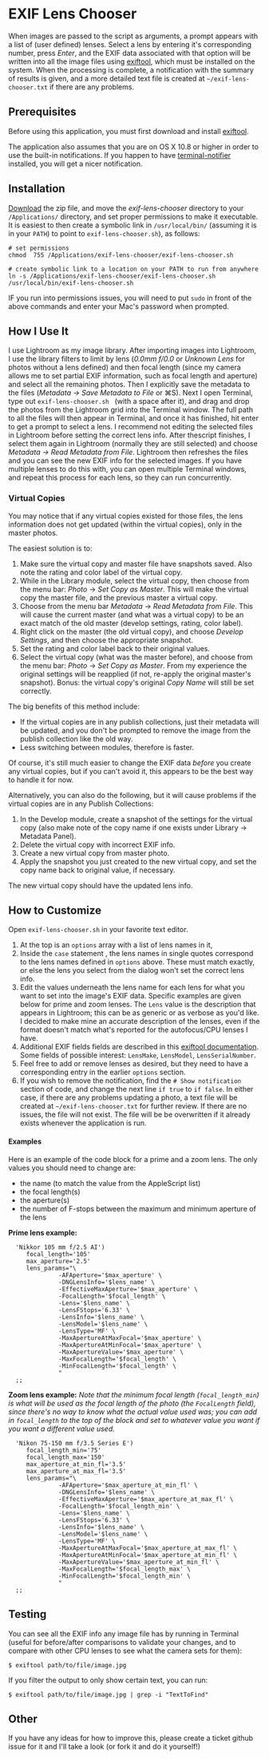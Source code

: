 # EXIF Lens Chooser

When images are passed to the script as arguments, a prompt appears with a list of (user defined) lenses.  Select a lens by entering it's corresponding number, press *Enter*, and the EXIF data associated with that option will be written into all the image files using [exiftool](http://www.sno.phy.queensu.ca/~phil/exiftool/index.html), which must be installed on the system.  When the processing is complete, a notification with the summary of results is given, and a more detailed text file is created at `~/exif-lens-chooser.txt` if there are any problems.


## Prerequisites

Before using this application, you must first download and install [exiftool](http://www.sno.phy.queensu.ca/~phil/exiftool/index.html).

The application also assumes that you are on OS X 10.8 or higher in order to use the built-in notifications.  If you happen to have [terminal-notifier](https://github.com/alloy/terminal-notifier) installed, you will get a nicer notification.

## Installation

[Download](https://github.com/brianbillman/exif-lens-chooser/zipball/master) the zip file, and move the *exif-lens-chooser* directory to your `/Applications/` directory, and set proper permissions to make it executable.  It is easiest to then create a symbolic link in `/usr/local/bin/` (assuming it is in your `PATH`) to point to `exif-lens-chooser.sh`), as follows:

```
# set permissions
chmod  755 /Applications/exif-lens-chooser/exif-lens-chooser.sh

# create symbolic link to a location on your PATH to run from anywhere
ln -s /Applications/exif-lens-chooser/exif-lens-chooser.sh /usr/local/bin/exif-lens-chooser.sh
```

IF you run into permissions issues, you will need to put `sudo` in front of the above commands and enter your Mac's password when prompted.

## How I Use It

I use Lightroom as my image library.  After importing images into Lightroom, I use the library filters to limit by lens (*0.0mm f/0.0* or *Unknown Lens* for photos without a lens defined) and then focal length (since my camera allows me to set partial EXIF information, such as focal length and aperture) and select all the remaining photos.  Then I explicitly save the metadata to the files (*Metadata → Save Metadata to File* or ⌘S).  Next I open Terminal, type out `exif-lens-chooser.sh ` (with a space after it), and drag and drop the photos from the Lightroom grid into the Terminal window.  The full path to all the files will then appear in Terminal, and once it has finished, hit enter to get a prompt to select a lens.  I recommend not editing the selected files in Lightroom before setting the correct lens info.  After thescript finishes, I select them again in Lightroom (normally they are still selected) and choose *Metadata → Read Metadata from File*.  Lightroom then refreshes the files and you can see the new EXIF info for the selected images.  If you have multiple lenses to do this with, you can open multiple Terminal windows, and repeat this process for each lens, so they can run concurrently.

### Virtual Copies

You may notice that if any virtual copies existed for those files, the lens information does not get updated (within the virtual copies), only in the master photos.

The easiest solution is to:

1. Make sure the virtual copy and master file have snapshots saved.  Also note the rating and color label of the virtual copy.
1. While in the Library module, select the virtual copy, then choose from the menu bar: *Photo* → *Set Copy as Master*.  This will make the virtual copy the master file, and the previous master a virtual copy.
1. Choose from the menu bar *Metadata* → *Read Metadata from File*.  This will cause the current master (and what was a virtual copy) to be an exact match of the old master (develop settings, rating, color label).
1. Right click on the master (the old virtual copy), and choose *Develop Settings*, and then choose the appropriate snapshot.
1. Set the rating and color label back to their original values.
1. Select the virtual copy (what was the master before), and choose from the menu bar: *Photo* → *Set Copy as Master*.  From my experience the original settings will be reapplied (if not, re-apply the original master's snapshot).  Bonus: the virtual copy's original *Copy Name* will still be set correctly.

The big benefits of this method include:

* If the virtual copies are in any publish collections, just their metadata will be updated, and you don't be prompted to remove the image from the publish collection like the old way.
* Less switching between modules, therefore is faster.

Of course, it's still much easier to change the EXIF data *before* you create any virtual copies, but if you can't avoid it, this appears to be the best way to handle it for now.


Alternatively, you can also do the following, but it will cause problems if the virtual copies are in any Publish Collections:

1. In the Develop module, create a snapshot of the settings for the virtual copy (also make note of the copy name if one exists under Library → Metadata Panel).
1. Delete the virtual copy with incorrect EXIF info.
1. Create a new virtual copy from master photo.
1. Apply the snapshot you just created to the new virtual copy, and set the copy name back to original value, if necessary.

The new virtual copy should have the updated lens info.


## How to Customize

Open `exif-lens-chooser.sh` in your favorite text editor.

 1. At the top is an `options` array with a list of lens names in it,
 2. Inside the `case` statement , the lens names in single quotes correspond to the lens names defined in `options` above.  These must match exactly, or else the lens you select from the dialog won't set the correct lens info.
 3. Edit the values underneath the lens name for each lens for what you want to set into the image's EXIF data.  Specific examples are given below for prime and zoom lenses.  The `Lens` value is the description that appears in Lightroom; this can be as generic or as verbose as you'd like.  I decided to make mine an accurate description of the lenses, even if the format doesn't match what's reported for the autofocus/CPU lenses I have.
 4. Additional EXIF fields fields are described in this [exiftool documentation](http://www.sno.phy.queensu.ca/~phil/exiftool/TagNames/EXIF.html).  Some fields of possible interest: `LensMake`, `LensModel`, `LensSerialNumber`.
 5. Feel free to add or remove lenses as desired, but they need to have a corresponding entry in the earlier `options` section.
 6. If you wish to remove the notification, find the `# Show notification` section of code, and change the next line `if true` to `if false`.  In either case, if there are any problems updating a photo, a text file will be created at `~/exif-lens-chooser.txt` for further review.  If there are no issues, the file will not exist.  The file will be be overwritten if it already exists whenever the application is run.

#### Examples

Here is an example of the code block for a prime and a zoom lens.  The only values you should need to change are:

* the name (to match the value from the AppleScript list)
* the focal length(s)
* the aperture(s)
* the number of F-stops between the maximum and minimum aperture of the lens

**Prime lens example:**

      'Nikkor 105 mm f/2.5 AI')
         focal_length='105'
         max_aperture='2.5'
         lens_params="\
                  -AFAperture='$max_aperture' \
                  -DNGLensInfo='$lens_name' \
                  -EffectiveMaxAperture='$max_aperture' \
                  -FocalLength='$focal_length' \
                  -Lens='$lens_name' \
                  -LensFStops='6.33' \
                  -LensInfo='$lens_name' \
                  -LensModel='$lens_name' \
                  -LensType='MF' \
                  -MaxApertureAtMaxFocal='$max_aperture' \
                  -MaxApertureAtMinFocal='$max_aperture' \
                  -MaxApertureValue='$max_aperture' \
                  -MaxFocalLength='$focal_length' \
                  -MinFocalLength='$focal_length' \
                  "
      ;;

**Zoom lens example:**
*Note that the minimum focal length (`focal_length_min`) is what will be used as the focal length of the photo (the `FocalLength` field), since there's no way to know what the actual value used was; you can add in `focal_length` to the top of the block and set to whatever value you want if you want a different value used.*

      'Nikon 75-150 mm f/3.5 Series E')
         focal_length_min='75'
         focal_length_max='150'
         max_aperture_at_min_fl='3.5'
         max_aperture_at_max_fl='3.5'
         lens_params="\
                  -AFAperture='$max_aperture_at_min_fl' \
                  -DNGLensInfo='$lens_name' \
                  -EffectiveMaxAperture='$max_aperture_at_max_fl' \
                  -FocalLength='$focal_length_min' \
                  -Lens='$lens_name' \
                  -LensFStops='6.33' \
                  -LensInfo='$lens_name' \
                  -LensModel='$lens_name' \
                  -LensType='MF' \
                  -MaxApertureAtMaxFocal='$max_aperture_at_max_fl' \
                  -MaxApertureAtMinFocal='$max_aperture_at_min_fl' \
                  -MaxApertureValue='$max_aperture_at_min_fl' \
                  -MaxFocalLength='$focal_length_max' \
                  -MinFocalLength='$focal_length_min' \
                  "
      ;;

## Testing

You can see all the EXIF info any image file has by running in Terminal (useful for before/after comparisons to validate your changes, and to compare with other CPU lenses to see what the camera sets for them):

```
$ exiftool path/to/file/image.jpg
```

If you filter the output to only show certain text, you can run:

```
$ exiftool path/to/file/image.jpg | grep -i "TextToFind"
```

## Other

If you have any ideas for how to improve this, please create a ticket github issue for it and I'll take a look (or fork it and do it yourself!)
